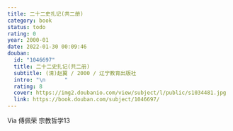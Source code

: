 ```yaml
---
title: 二十二史扎记(共二册)
category: book
status: todo
rating: 0
year: 2000-01
date: 2022-01-30 00:09:46
douban:
  id: "1046697"
  title: 二十二史扎记(共二册)
  subtitle: (清)赵翼 / 2000 / 辽宁教育出版社
  intro: "\n      "
  rating: 8
  cover: https://img2.doubanio.com/view/subject/l/public/s1034481.jpg
  link: https://book.douban.com/subject/1046697/
---
```


Via 傅佩荣 宗教哲学13 